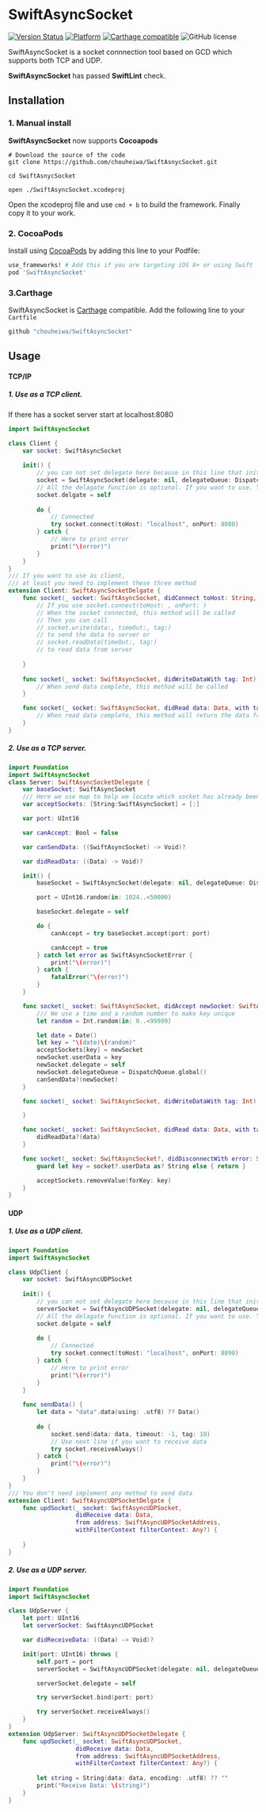 # SwiftAsyncSocket
 [![Version Status](https://img.shields.io/cocoapods/v/SwiftAsyncSocket.svg?style=flat)](http://cocoadocs.org/docsets/SwiftAsyncSocket) [![Platform](http://img.shields.io/cocoapods/p/SwiftAsyncSocket.svg?style=flat)](http://cocoapods.org/?q=SwiftAsyncSocket) [![Carthage compatible](https://img.shields.io/badge/Carthage-compatible-4BC51D.svg?style=flat)](https://github.com/Carthage/Carthage) ![GitHub license](https://img.shields.io/badge/license-MIT-lightgrey.svg)

SwiftAsyncSocket is a socket connnection tool based on GCD which supports both TCP and UDP.

**SwiftAsyncSocket** has passed **SwiftLint** check.

## Installation
### 1. Manual install
**SwiftAsyncSocket** now supports **Cocoapods**

```
# Download the source of the code 
git clone https://github.com/chouheiwa/SwiftAsnycSocket.git

cd SwiftAsnycSocket

open ./SwiftAsyncSocket.xcodeproj
```

Open the xcodeproj file and use `cmd + b` to build the framework.
Finally copy it to your work.

### 2. CocoaPods
Install using [CocoaPods](http://cocoapods.org) by adding this line to your Podfile:

````ruby
use_frameworks! # Add this if you are targeting iOS 8+ or using Swift
pod 'SwiftAsyncSocket'  
````

### 3.Carthage
SwiftAsyncSocket is [Carthage](https://github.com/Carthage/Carthage) compatible. Add the following line to your `Cartfile`

```bash
github "chouheiwa/SwiftAsyncSocket"
```

## Usage
#### TCP/IP
##### 1. Use as a TCP client.

If there has a socket server start at localhost:8080
```Swift
import SwiftAsyncSocket

class Client {
    var socket: SwiftAsyncSocket
    
    init() {
        // you can not set delegate here because in this line that init function has not complete.So set delegate next line
        socket = SwiftAsyncSocket(delegate: nil, delegateQueue: DispatchQueue.global(), socketQueue: nil)
        // All the delagate function is optional. If you want to use. You can implement it.
        socket.delgate = self
        
        do {
            // Connected 
            try socket.connect(toHost: "localhost", onPort: 8080)
        } catch {
            // Here to print error
            print("\(error)")
        }
    }
}
/// If you want to use as client, 
/// at least you need to implement these three method
extension Client: SwiftAsyncSocketDelgate {
    func socket(_ socket: SwiftAsyncSocket, didConnect toHost: String, port: UInt16) {
        // If you use socket.connect(toHost: , onPort: )
        // When the socket connected, this method will be called
        // Then you can call 
        // socket.write(data:, timeOut:, tag:) 
        // to send the data to server or 
        // socket.readData(timeOut:, tag:)
        // to read data from server
        
    }
    
    func socket(_ socket: SwiftAsyncSocket, didWriteDataWith tag: Int) {
        // When send data complete, this method will be called
    }

    func socket(_ socket: SwiftAsyncSocket, didRead data: Data, with tag: Int) {
        // When read data complete, this method will return the data from server
    }
}

```
##### 2. Use as a TCP server.
```Swift
import Foundation
import SwiftAsyncSocket
class Server: SwiftAsyncSocketDelegate {
    var baseSocket: SwiftAsyncSocket
    /// Here we use map to help we locate which socket has already been disconnected
    var acceptSockets: [String:SwiftAsyncSocket] = [:]

    var port: UInt16

    var canAccept: Bool = false

    var canSendData: ((SwiftAsyncSocket) -> Void)?

    var didReadData: ((Data) -> Void)?

    init() {
        baseSocket = SwiftAsyncSocket(delegate: nil, delegateQueue: DispatchQueue.global(), socketQueue: nil)

        port = UInt16.random(in: 1024..<50000)

        baseSocket.delegate = self

        do {
            canAccept = try baseSocket.accept(port: port)

            canAccept = true
        } catch let error as SwiftAsyncSocketError {
            print("\(error)")
        } catch {
            fatalError("\(error)")
        }
    }

    func socket(_ socket: SwiftAsyncSocket, didAccept newSocket: SwiftAsyncSocket) {
        /// We use a time and a random number to make key unique
        let random = Int.random(in: 0..<99999)

        let date = Date()
        let key = "\(date)\(random)"
        acceptSockets[key] = newSocket
        newSocket.userData = key
        newSocket.delegate = self
        newSocket.delegateQueue = DispatchQueue.global()
        canSendData?(newSocket)
    }

    func socket(_ socket: SwiftAsyncSocket, didWriteDataWith tag: Int) {

    }

    func socket(_ socket: SwiftAsyncSocket, didRead data: Data, with tag: Int) {
        didReadData?(data)
    }

    func socket(_ socket: SwiftAsyncSocket?, didDisconnectWith error: SwiftAsyncSocketError?) {
        guard let key = socket?.userData as? String else { return }

        acceptSockets.removeValue(forKey: key)
    }
}
```

#### UDP
##### 1. Use as a UDP client. 
```Swift
import Foundation
import SwiftAsyncSocket

class UdpClient {
    var socket: SwiftAsyncUDPSocket
    
    init() {
        // you can not set delegate here because in this line that init function has not complete.So set delegate next line
        serverSocket = SwiftAsyncUDPSocket(delegate: nil, delegateQueue: DispatchQueue.main)
        // All the delagate function is optional. If you want to use. You can implement it.
        socket.delgate = self
        
        do {
            // Connected 
            try socket.connect(toHost: "localhost", onPort: 8090)
        } catch {
            // Here to print error
            print("\(error)")
        }
    }
    
    func sendData() {
        let data = "data".data(using: .utf8) ?? Data()
        
        do {
            socket.send(data: data, timeout: -1, tag: 10)
            // Use next line if you want to receive data
            try socket.receiveAlways()
        } catch {
            print("\(error)")
        }
    }
}
/// You don't need implement any method to send data
extension Client: SwiftAsyncUDPSocketDelgate {
    func updSocket(_ socket: SwiftAsyncUDPSocket,
                   didReceive data: Data,
                   from address: SwiftAsyncUDPSocketAddress,
                   withFilterContext filterContext: Any?) {
                   
    }
}
```

##### 2. Use as a UDP server.

```Swift
import Foundation
import SwiftAsyncSocket

class UdpServer {
    let port: UInt16
    let serverSocket: SwiftAsyncUDPSocket

    var didReceiveData: ((Data) -> Void)?

    init(port: UInt16) throws {
        self.port = port
        serverSocket = SwiftAsyncUDPSocket(delegate: nil, delegateQueue: DispatchQueue.main)

        serverSocket.delegate = self

        try serverSocket.bind(port: port)

        try serverSocket.receiveAlways()
    }
}
extension UdpServer: SwiftAsyncUDPSocketDelegate {
    func updSocket(_ socket: SwiftAsyncUDPSocket,
                   didReceive data: Data,
                   from address: SwiftAsyncUDPSocketAddress,
                   withFilterContext filterContext: Any?) {
                   
        let string = String(data: data, encoding: .utf8) ?? ""
        print("Receive Data: \(string)")
    }
}
```
